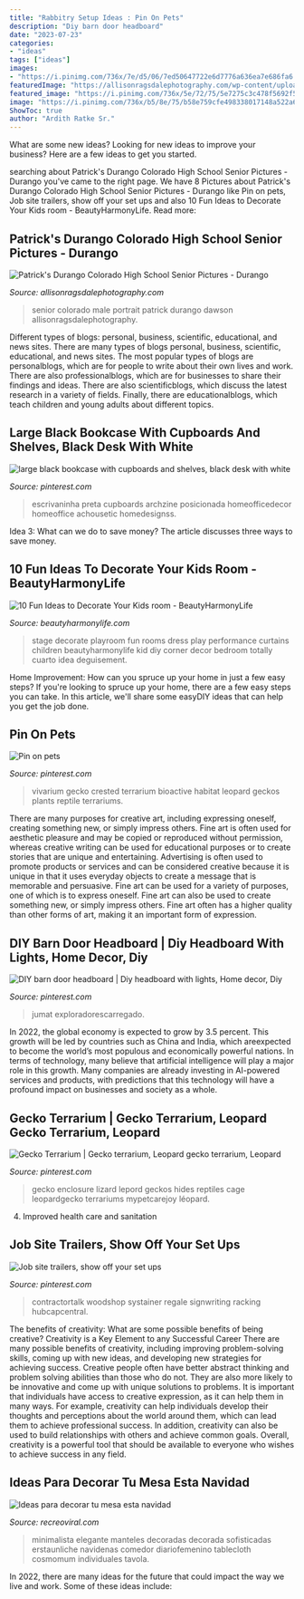 ```yaml
---
title: "Rabbitry Setup Ideas : Pin On Pets"
description: "Diy barn door headboard"
date: "2023-07-23"
categories:
- "ideas"
tags: ["ideas"]
images:
- "https://i.pinimg.com/736x/7e/d5/06/7ed50647722e6d7776a636ea7e686fa6.jpg"
featuredImage: "https://allisonragsdalephotography.com/wp-content/uploads/2015/01/DSC9770.jpg"
featured_image: "https://i.pinimg.com/736x/5e/72/75/5e7275c3c478f5692f59f863f4e86d75.jpg"
image: "https://i.pinimg.com/736x/b5/8e/75/b58e759cfe498338017148a522a6f15a.jpg"
ShowToc: true
author: "Ardith Ratke Sr."
---
```



What are some new ideas?
Looking for new ideas to improve your business? Here are a few ideas to get you started.

	

		
searching about Patrick&#039;s Durango Colorado High School Senior Pictures - Durango you've came to the right page. We have 8 Pictures about Patrick&#039;s Durango Colorado High School Senior Pictures - Durango like Pin on pets, Job site trailers, show off your set ups and also 10 Fun Ideas to Decorate Your Kids room - BeautyHarmonyLife. Read more:
		
    
## Patrick&#039;s Durango Colorado High School Senior Pictures - Durango

<img loading=lazy src="https://allisonragsdalephotography.com/wp-content/uploads/2015/01/DSC9770.jpg" onerror="this.onerror=null;this.src='https://tse4.mm.bing.net/th?id=OIP.x3vmgFrJVF4G3udir0z7kQHaLI&amp;pid=15.1';" alt="Patrick&#039;s Durango Colorado High School Senior Pictures - Durango">

_Source: allisonragsdalephotography.com_

>senior colorado male portrait patrick durango dawson allisonragsdalephotography. 

	

Different types of blogs: personal, business, scientific, educational, and news sites.
There are many types of blogs personal, business, scientific, educational, and news sites. The most popular types of blogs are personalblogs, which are for people to write about their own lives and work. There are also professionalblogs, which are for businesses to share their findings and ideas. There are also scientificblogs, which discuss the latest research in a variety of fields. Finally, there are educationalblogs, which teach children and young adults about different topics.

    
## Large Black Bookcase With Cupboards And Shelves, Black Desk With White

<img loading=lazy src="https://i.pinimg.com/736x/b5/8e/75/b58e759cfe498338017148a522a6f15a.jpg" onerror="this.onerror=null;this.src='https://tse1.mm.bing.net/th?id=OIP.-inG61zgupcCPmdHr84KKwHaJ3&amp;pid=15.1';" alt="large black bookcase with cupboards and shelves, black desk with white">

_Source: pinterest.com_

>escrivaninha preta cupboards archzine posicionada homeofficedecor homeoffice achousetic homedesignss. 

	

Idea 3: What can we do to save money?
The article discusses three ways to save money.

    
## 10 Fun Ideas To Decorate Your Kids Room - BeautyHarmonyLife

<img loading=lazy src="https://beautyharmonylife.com/wp-content/uploads/2014/02/327.jpg" onerror="this.onerror=null;this.src='https://tse1.mm.bing.net/th?id=OIP.J3nMGTcylSt7HV8VpO7_kAHaNN&amp;pid=15.1';" alt="10 Fun Ideas to Decorate Your Kids room - BeautyHarmonyLife">

_Source: beautyharmonylife.com_

>stage decorate playroom fun rooms dress play performance curtains children beautyharmonylife kid diy corner decor bedroom totally cuarto idea deguisement. 

	

Home Improvement: How can you spruce up your home in just a few easy steps?
If you're looking to spruce up your home, there are a few easy steps you can take. In this article, we'll share some easyDIY ideas that can help you get the job done.

    
## Pin On Pets

<img loading=lazy src="https://i.pinimg.com/736x/7e/d5/06/7ed50647722e6d7776a636ea7e686fa6.jpg" onerror="this.onerror=null;this.src='https://tse2.mm.bing.net/th?id=OIP.LjI_LVOaZfps479jYsoPgAHaNK&amp;pid=15.1';" alt="Pin on pets">

_Source: pinterest.com_

>vivarium gecko crested terrarium bioactive habitat leopard geckos plants reptile terrariums. 

	

There are many purposes for creative art, including expressing oneself, creating something new, or simply impress others. Fine art is often used for aesthetic pleasure and may be copied or reproduced without permission, whereas creative writing can be used for educational purposes or to create stories that are unique and entertaining. Advertising is often used to promote products or services and can be considered creative because it is unique in that it uses everyday objects to create a message that is memorable and persuasive.
Fine art can be used for a variety of purposes, one of which is to express oneself. Fine art can also be used to create something new, or simply impress others. Fine art often has a higher quality than other forms of art, making it an important form of expression.

    
## DIY Barn Door Headboard | Diy Headboard With Lights, Home Decor, Diy

<img loading=lazy src="https://i.pinimg.com/736x/db/95/87/db95870ad9560d1ed854d72e7c37a456.jpg" onerror="this.onerror=null;this.src='https://tse1.mm.bing.net/th?id=OIP.cYhA5cXCe1UIwWGj4e4GlwHaJ3&amp;pid=15.1';" alt="DIY barn door headboard | Diy headboard with lights, Home decor, Diy">

_Source: pinterest.com_

>jumat exploradorescarregado. 

	

In 2022, the global economy is expected to grow by 3.5 percent. This growth will be led by countries such as China and India, which areexpected to become the world’s most populous and economically powerful nations. In terms of technology, many believe that artificial intelligence will play a major role in this growth. Many companies are already investing in AI-powered services and products, with predictions that this technology will have a profound impact on businesses and society as a whole.

    
## Gecko Terrarium | Gecko Terrarium, Leopard Gecko Terrarium, Leopard

<img loading=lazy src="https://i.pinimg.com/736x/68/c7/4c/68c74c72755c17ac7bad6493c882bea4.jpg" onerror="this.onerror=null;this.src='https://tse3.mm.bing.net/th?id=OIP.6R_yKsMiL1goY4mdamxrDwHaGJ&amp;pid=15.1';" alt="Gecko Terrarium | Gecko terrarium, Leopard gecko terrarium, Leopard">

_Source: pinterest.com_

>gecko enclosure lizard lepord geckos hides reptiles cage leopardgecko terrariums mypetcarejoy léopard. 

	

4. Improved health care and sanitation 

    
## Job Site Trailers, Show Off Your Set Ups

<img loading=lazy src="https://i.pinimg.com/736x/5e/72/75/5e7275c3c478f5692f59f863f4e86d75.jpg" onerror="this.onerror=null;this.src='https://tse3.mm.bing.net/th?id=OIP.VC6LAdFRyHWYlYbisfF5GAAAAA&amp;pid=15.1';" alt="Job site trailers, show off your set ups">

_Source: pinterest.com_

>contractortalk woodshop systainer regale signwriting racking hubcapcentral. 

	

The benefits of creativity: What are some possible benefits of being creative?
Creativity is a Key Element to any Successful Career
There are many possible benefits of creativity, including improving problem-solving skills, coming up with new ideas, and developing new strategies for achieving success. Creative people often have better abstract thinking and problem solving abilities than those who do not. They are also more likely to be innovative and come up with unique solutions to problems. It is important that individuals have access to creative expression, as it can help them in many ways. For example, creativity can help individuals develop their thoughts and perceptions about the world around them, which can lead them to achieve professional success. In addition, creativity can also be used to build relationships with others and achieve common goals. Overall, creativity is a powerful tool that should be available to everyone who wishes to achieve success in any field.

    
## Ideas Para Decorar Tu Mesa Esta Navidad

<img loading=lazy src="https://www.recreoviral.com/wp-content/uploads/2015/12/Decoraciones-para-la-mesa-esta-navidad-5.jpg" onerror="this.onerror=null;this.src='https://tse2.mm.bing.net/th?id=OIP.AjjlL3FFlgWxxacCKR99_AHaKj&amp;pid=15.1';" alt="Ideas para decorar tu mesa esta navidad">

_Source: recreoviral.com_

>minimalista elegante manteles decoradas decorada sofisticadas erstaunliche navidenas comedor diariofemenino tablecloth cosmomum individuales tavola. 

	

In 2022, there are many ideas for the future that could impact the way we live and work. Some of these ideas include:


